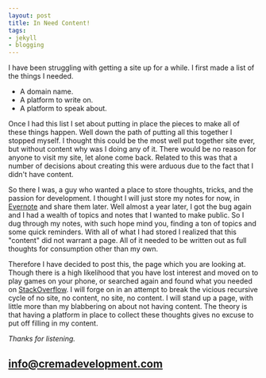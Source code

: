 ```yaml
---
layout: post
title: In Need Content!
tags:
- jekyll
- blogging
---
```


I have been struggling with getting a site up for a while. I first made a list of the things I needed.

- A domain name.
- A platform to write on.
- A platform to speak about.

Once I had this list I set about putting in place the pieces to make all of these things happen. Well down the path of putting all this together I stopped myself. I thought this could be the most well put together site ever, but without content why was I doing any of it.  There would be no reason for anyone to visit my site, let alone come back.  Related to this was that a number of decisions about creating this were arduous due to the fact that I didn't have content.

So there I was, a guy who wanted a place to store thoughts, tricks, and the passion for development. I thought I will just store my notes for now, in [Evernote](https://evernote.com) and share them later. Well almost a year later, I got the bug again and I had a wealth of topics and notes that I wanted to make public. So I dug through my notes, with such hope mind you, finding a ton of topics and some quick reminders.  With all of what I had stored I realized that this "content" did not warrant a page. All of it needed to be written out as full thoughts for consumption other than my own.

Therefore I have decided to post this, the page which you are looking at.  Though there is a high likelihood that you have lost interest and moved on to play games on your phone, or searched again and found what you needed on [StackOverflow](stackoverflow.com). I will forge on in an attempt to break the vicious recursive cycle of no site, no content, no site, no content. I will stand up a page, with little more than my blabbering on about not having content. The theory is that having a platform in place to collect these thoughts gives no excuse to put off filling in my content.

_Thanks for listening._
## <info@cremadevelopment.com>


